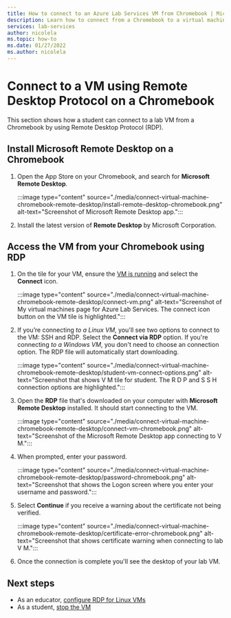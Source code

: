 ```yaml
---
title: How to connect to an Azure Lab Services VM from Chromebook | Microsoft Docs
description: Learn how to connect from a Chromebook to a virtual machine in Azure Lab Services.
services: lab-services
author: nicolela
ms.topic: how-to
ms.date: 01/27/2022
ms.author: nicolela
---
```


# Connect to a VM using Remote Desktop Protocol on a Chromebook

This section shows how a student can connect to a lab VM from a Chromebook by using Remote Desktop Protocol (RDP).

## Install Microsoft Remote Desktop on a Chromebook

1. Open the App Store on your Chromebook, and search for **Microsoft Remote Desktop**.

    :::image type="content" source="./media/connect-virtual-machine-chromebook-remote-desktop/install-remote-desktop-chromebook.png" alt-text="Screenshot of Microsoft Remote Desktop app.":::

1. Install the latest version of **Remote Desktop** by Microsoft Corporation.

## Access the VM from your Chromebook using RDP

1. On the tile for your VM, ensure the [VM is running](how-to-use-lab.md#start-or-stop-the-vm) and select the **Connect** icon.

    :::image type="content" source="./media/connect-virtual-machine-chromebook-remote-desktop/connect-vm.png" alt-text="Screenshot of My virtual machines page for Azure Lab Services.  The connect icon button on the VM tile is highlighted.":::
1. If you’re connecting *to a Linux VM*, you'll see two options to connect to the VM: SSH and RDP.  Select the **Connect via RDP** option.  If you're connecting *to a Windows VM*, you don't need to choose an connection option.  The RDP file will automatically start downloading.

    :::image type="content" source="./media/connect-virtual-machine-chromebook-remote-desktop/student-vm-connect-options.png" alt-text="Screenshot that shows V M tile for student.  The R D P and S S H connection options are highlighted.":::
1. Open the **RDP** file that's downloaded on your computer with **Microsoft Remote Desktop** installed. It should start connecting to the VM.

    :::image type="content" source="./media/connect-virtual-machine-chromebook-remote-desktop/connect-vm-chromebook.png" alt-text="Screenshot of the Microsoft Remote Desktop app connecting to V M.":::
1. When prompted, enter your password.

    :::image type="content" source="./media/connect-virtual-machine-chromebook-remote-desktop/password-chromebook.png" alt-text="Screenshot that shows the Logon screen where you enter your username and password.":::
1. Select **Continue** if you receive a warning about the certificate not being verified.

    :::image type="content" source="./media/connect-virtual-machine-chromebook-remote-desktop/certificate-error-chromebook.png" alt-text="Screenshot that shows certificate warning when connecting to lab V M.":::

1. Once the connection is complete you'll see the desktop of your lab VM.

## Next steps

- As an educator, [configure RDP for Linux VMs](how-to-enable-remote-desktop-linux.md#rdp-setup)
- As a student, [stop the VM](how-to-use-lab.md#start-or-stop-the-vm)
